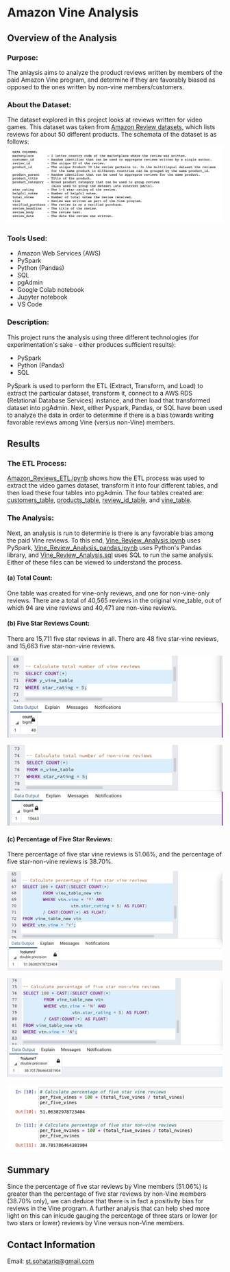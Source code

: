 # Amazon Vine Analysis
## Overview of the Analysis
### Purpose:
The anlaysis aims to analyze the product reviews written by members of the paid Amazon Vine program, and determine if they are favorably biased as opposed to the ones written by non-vine members/customers.

### About the Dataset:
The dataset explored in this project looks at reviews written for video games.
This dataset was taken from [Amazon Review datasets](https://s3.amazonaws.com/amazon-reviews-pds/tsv/index.txt), which lists reviews for about 50 different products.
The schemata of the dataset is as follows:
![Dataset's schemata](https://github.com/SohaT7/Amazon_Vine_Analysis/blob/main/Images/schemata.png)

### Tools Used:
 - Amazon Web Services (AWS)
 - PySpark
 - Python (Pandas)
 - SQL
 - pgAdmin
 - Google Colab notebook
 - Jupyter notebook
 - VS Code

### Description:
This project runs the analysis using three different technologies (for experimentation's sake - either produces sufficient results):
 - PySpark
 - Python (Pandas)
 - SQL

PySpark is used to perform the ETL (Extract, Transform, and Load) to extract the particular dataset, transform it, connect to a AWS RDS (Relational Database Services) instance, and then load that transformed dataset into pgAdmin. 
Next, either Pyspark, Pandas, or SQL have been used to analyze the data in order to determine if there is a bias towards writing favorable reviews among Vine (versus non-Vine) members.

## Results
### The ETL Process:
[Amazon_Reviews_ETL.ipynb](https://github.com/SohaT7/Amazon_Vine_Analysis/blob/main/Amazon_Reviews_ETL.ipynb) shows how the ETL process was used to extract the video games dataset, transform it into four different tables, and then load these four tables into pgAdmin.
The four tables created are: [customers_table](https://github.com/SohaT7/Amazon_Vine_Analysis/blob/main/Images/t_customers.png), [products_table](https://github.com/SohaT7/Amazon_Vine_Analysis/blob/main/Images/t_products.png), [review_id_table](https://github.com/SohaT7/Amazon_Vine_Analysis/blob/main/Images/t_review_ids.png), and [vine_table](https://github.com/SohaT7/Amazon_Vine_Analysis/blob/main/Images/t_vine.png).

### The Analysis:
Next, an analysis is run to determine is there is any favorable bias among the paid Vine reviews. To this end, [Vine_Review_Analysis.ipynb](https://github.com/SohaT7/Amazon_Vine_Analysis/blob/main/Vine_Review_Analysis.ipynb) uses PySpark,
[Vine_Review_Analysis_pandas.ipynb](https://github.com/SohaT7/Amazon_Vine_Analysis/blob/main/Vine_Review_Analysis_pandas.ipynb) uses Python's Pandas library, and [Vine_Review_Analysis.sql](https://github.com/SohaT7/Amazon_Vine_Analysis/blob/main/Vine_Review_Analysis.sql) uses SQL to run the same analysis. Either of these files can be viewed to understand the process.

#### (a) Total Count:
One table was created for vine-only reviews, and one for non-vine-only reviews. There are a total of 40,565 reviews in the original vine_table, out of which 94 are vine reviews and 40,471 are non-vine reviews.

#### (b) Five Star Reviews Count:
There are 15,711 five star reviews in all. There are 48 five star-vine reviews, and 15,663 five star-non-vine reviews.


![five star vine reviews count](https://github.com/SohaT7/Amazon_Vine_Analysis/blob/main/Images/fivestar_vine_count.png)

![five star non-vine reviews count](https://github.com/SohaT7/Amazon_Vine_Analysis/blob/main/Images/fivestar_nonvine_count.png)

#### (c) Percentage of Five Star Reviews:
There percentage of five star vine reviews is 51.06%, and the percentage of five star-non-vine reviews is 38.70%.


![query_percentage five star vine reviews](https://github.com/SohaT7/Amazon_Vine_Analysis/blob/main/Images/per_fivestar_vine_sql.png)

![query_percentage five star non-vine reviews](https://github.com/SohaT7/Amazon_Vine_Analysis/blob/main/Images/per_fivestar_nonvine_sql.png)

![pandas_percentage five star both reviews](https://github.com/SohaT7/Amazon_Vine_Analysis/blob/main/Images/pandas_perfive.png)

## Summary
Since the percentage of five star reviews by Vine members (51.06%) is greater than the percentage of five star reviews by non-Vine members (38.70% only), we can deduce that there is in fact a positivity bias for reviews in the Vine program. A further analysis that can help shed more light on this can inlcude gauging the percentage of three stars or lower (or two stars or lower) reviews by Vine versus non-Vine members. 

## Contact Information
Email: st.sohatariq@gmail.com
